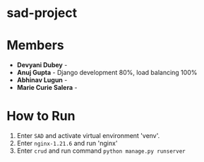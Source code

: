 # sad-project
# Members
- **Devyani Dubey** -
- **Anuj Gupta** - Django development 80%, load balancing 100%
- **Abhinav Lugun** -
- **Marie Curie Salera** -

# How to Run
1. Enter `SAD` and activate virtual environment 'venv'.
2. Enter `nginx-1.21.6` and run 'nginx'
3. Enter `crud` and run command `python manage.py runserver`
